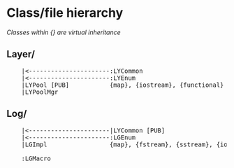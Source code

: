 # Class/file hierarchy
<i>Classes within {} are virtual inheritance</i>

## Layer/
<pre>
    |<----------------------:LYCommon
    |<----------------------:LYEnum
    |LYPool [PUB]           {map}, {iostream}, {functional}
    |LYPoolMgr
</pre>

## Log/
<pre>
    |<----------------------|LYCommon [PUB]
    |<----------------------:LGEnum
    |LGImpl                 {map}, {fstream}, {sstream}, {iostream}

    :LGMacro
</pre>